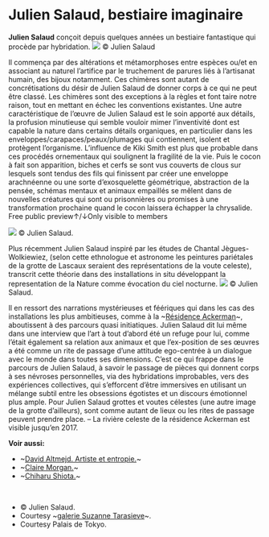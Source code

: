 # 
# Julien Salaud, bestiaire imaginaire
**Julien Salaud** conçoit depuis quelques années un bestiaire fantastique qui procède par hybridation.
![](julien-salaud/julien-salaud-hybrid-taxidermie-nature-odd-installation-plasticien-palais-de-tokyo.054.jpg)
© Julien Salaud
 
Il commença par des altérations et métamorphoses entre espèces ou/et en associant au naturel l’artifice par le truchement de parures liés à l’artisanat humain, des bijoux notamment. Ces chimères sont autant de concrétisations du désir de Julien Salaud de donner corps à ce qui ne peut être classé. Les chimères sont des exceptions à la règles et font taire notre raison, tout en mettant en échec les conventions existantes.
Une autre caractéristique de l’œuvre de Julien Salaud est le soin apporté aux détails, la profusion minutieuse qui semble vouloir mimer l’inventivité dont est capable la nature dans certains détails organiques, en particulier dans les enveloppes/carapaces/peaux/plumages qui contiennent, isolent et protègent l’organisme. L’influence de Kiki Smith est plus que probable dans ces procédés ornementaux qui soulignent la fragilité de la vie. Puis le cocon à fait son apparition, biches et cerfs se sont vus couverts de clous sur lesquels sont tendus des fils qui finissent par créer une enveloppe arachnéenne ou une sorte d’exosquelette géométrique, abstraction de la pensée, schémas mentaux et animaux empaillés se mêlent dans de nouvelles créatures qui sont ou prisonnières ou promises à une transformation prochaine quand le cocon laissera échapper la chrysalide.
Free public preview↑/↓Only visible to members

![](julien-salaud/julien-salaud-hybrid-taxidermie-nature-odd-installation-plasticien-palais-de-tokyo.055.jpg)
© Julien Salaud.
 

Plus récemment Julien Salaud inspiré par les études de Chantal Jègues-Wolkiewiez, (selon cette ethnologue et astronome les peintures pariétales de la grotte de Lascaux seraient des représentations de la voute celeste), transcrit cette théorie dans des installations in situ développant la representation de la Nature comme évocation du ciel nocturne.
![](julien-salaud/julien-salaud-hybrid-taxidermie-nature-odd-installation-plasticien-palais-de-tokyo.056.jpg)
© Julien Salaud.
 
Il en ressort des narrations mystérieuses et féériques qui dans les cas des installations les plus ambitieuses, comme à la ~[Résidence Ackerman](http://www.ackerman-fontevraud.com/)~, aboutissent à des parcours quasi initiatiques. Julien Salaud dit lui même dans une interview que l’art à tout d’abord été un refuge pour lui, comme l’était également sa relation aux animaux et que l’ex-position de ses œuvres a été comme un rite de passage d’une attitude ego-centrée à un dialogue avec le monde dans toutes ses dimensions. C’est ce qui frappe dans le parcours de Julien Salaud, à savoir le passage de pièces qui donnent corps à ses névroses personnelles, via des hybridations improbables, vers des expériences collectives, qui s’efforcent d’être immersives en utilisant un mélange subtil entre les obsessions égotistes et un discours émotionnel plus ample. Pour Julien Salaud grottes et voutes célestes (une autre image de la grotte d’ailleurs), sont comme autant de lieux ou les rites de passage peuvent prendre place. – La rivière celeste de la résidence Ackerman est visible jusqu’en 2017.

**Voir aussi:**
* ~[David Altmejd. Artiste et entropie.](https://artefields.ghost.io/art/david-altmejd-entropie/)~
* ~[Claire Morgan.](https://artefields.ghost.io/sculpture/claire-morgan/)~
* ~[Chiharu Shiota.](https://artefields.ghost.io/exposition/chiharu-shiota/)~

⠀
* © Julien Salaud.
* Courtesy ~[galerie Suzanne Tarasieve](http://suzanne-tarasieve.com/artist/julien-salaud/)~.
* Courtesy Palais de Tokyo.
